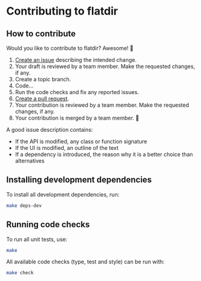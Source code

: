 # Contributing to flatdir

## How to contribute

Would you like to contribute to flatdir? Awesome! 💖

1. [Create an issue](https://github.com/noyainrain/flatdir/issues) describing the intended change.
2. Your draft is reviewed by a team member. Make the requested changes, if any.
3. Create a topic branch.
4. Code…
6. Run the code checks and fix any reported issues.
5. [Create a pull request](https://github.com/noyainrain/flatdir/pulls).
7. Your contribution is reviewed by a team member. Make the requested changes, if any.
8. Your contribution is merged by a team member. 🥳

A good issue description contains:

* If the API is modified, any class or function signature
* If the UI is modified, an outline of the text
* If a dependency is introduced, the reason why it is a better choice than alternatives

## Installing development dependencies

To install all development dependencies, run:

```sh
make deps-dev
```

## Running code checks

To run all unit tests, use:

```sh
make
```

All available code checks (type, test and style) can be run with:

```sh
make check
```
